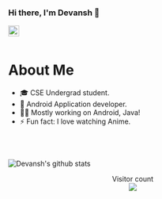 ### Hi there, I'm Devansh 👋

<a href="https://www.linkedin.com/in/devansh-agarwal-85ab47177/">
  <img align="left" alt="Devansh's LinkedIn" width="22px" src="https://cdn.jsdelivr.net/npm/simple-icons@v3/icons/linkedin.svg" />
</a>

<!--
**devanshagar783/devanshagar783** is a ✨ _special_ ✨ repository because its `README.md` (this file) appears on your GitHub profile.

Here are some ideas to get you started:

- 🔭 I’m currently working on ...
- 🌱 I’m currently learning ...
- 👯 I’m looking to collaborate on ...
- 🤔 I’m looking for help with ...
- 💬 Ask me about ...
- 📫 How to reach me: ...
- 😄 Pronouns: ...
- ⚡ Fun fact: ...
-->


<br />
<br />

# About Me

- 🎓 CSE Undergrad student.
- 📱 Android Application developer.
- 👨‍💻 Mostly working on Android, Java!
- ⚡ Fun fact: I love watching Anime.

<br />
<br />

![Devansh's github stats](https://github-readme-stats.vercel.app/api?username=devanshagar783&show_icons=true&theme=tokyonight)


<p align="center"> 
  Visitor count<br>
  <img src="https://profile-counter.glitch.me/devanshagar783/count.svg" />
</p>
<!--<br />
<img src="https://github-readme-stats.vercel.app/api/top-langs/?username=devanshagar783&layout=compact" />-->
